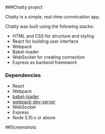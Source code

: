 ###Chatty project

Chatty is a simple, real-time commication app.

Chatty was built using the following stacks:
- HTML and CSS for structure and styling
- React for building user interface
- Webpack
- Babel-loader
- WebSocket for creating connection
- Express as backend framework

### Dependencies

* React
* Webpack
* [babel-loader](https://github.com/babel/babel-loader)
* [webpack-dev-server](https://github.com/webpack/webpack-dev-server)
* WebSocket
* Express
* Node 5.10.x or above

##Screenshots
